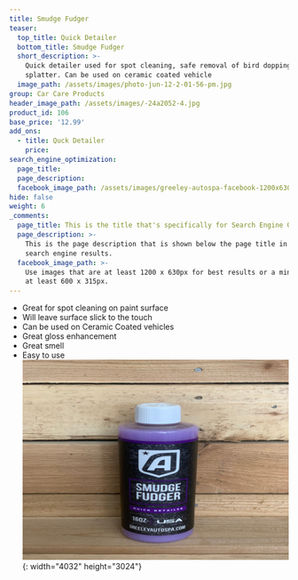 ```yaml
---
title: Smudge Fudger
teaser:
  top_title: Quick Detailer
  bottom_title: Smudge Fudger
  short_description: >-
    Quick detailer used for spot cleaning, safe removal of bird doppings or bug
    splatter. Can be used on ceramic coated vehicle
  image_path: /assets/images/photo-jun-12-2-01-56-pm.jpg
group: Car Care Products
header_image_path: /assets/images/-24a2052-4.jpg
product_id: 106
base_price: '12.99'
add_ons:
  - title: Quck Detailer
    price:
search_engine_optimization:
  page_title:
  page_description:
  facebook_image_path: /assets/images/greeley-autospa-facebook-1200x630.png
hide: false
weight: 6
_comments:
  page_title: This is the title that's specifically for Search Engine Optimization.
  page_description: >-
    This is the page description that is shown below the page title in the
    search engine results.
  facebook_image_path: >-
    Use images that are at least 1200 x 630px for best results or a minimum of
    at least 600 x 315px.
---
```


* Great for spot cleaning on paint surface
* Will leave surface slick to the touch
* Can be used on Ceramic Coated vehicles
* Great gloss enhancement
* Great smell&nbsp;
* Easy to use![](/assets/images/photo-jun-12-2-01-56-pm.jpg){: width="4032" height="3024"}